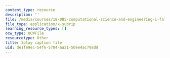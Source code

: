```yaml
---
content_type: resource
description: ''
file: /media/courses/18-085-computational-science-and-engineering-i-fall-2008/de1fe9ec54f65704aa2150ee4ac79add_0oBJN8F616U.vtt
file_type: application/x-subrip
learning_resource_types: []
ocw_type: OCWFile
resourcetype: Other
title: 3play caption file
uid: de1fe9ec-54f6-5704-aa21-50ee4ac79add
---
```

